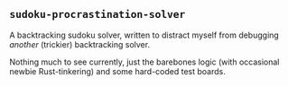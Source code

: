 ## `sudoku-procrastination-solver`
A backtracking sudoku solver, written to distract myself from debugging *another* (trickier) backtracking solver.

Nothing much to see currently, just the barebones logic (with occasional newbie Rust-tinkering) and some hard-coded test boards.
